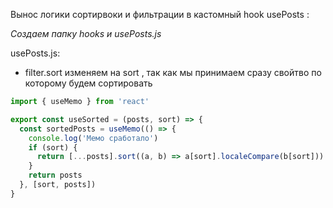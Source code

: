 Вынос логики сортирвоки и фильтрации в кастомный hook usePosts :

_Создаем папку hooks и usePosts.js_

usePosts.js:

- filter.sort изменяем на sort , так как мы принимаем сразу свойтво по которому будем сортировать

```javascript
import { useMemo } from 'react'

export const useSorted = (posts, sort) => {
  const sortedPosts = useMemo(() => {
    console.log('Мемо сработало')
    if (sort) {
      return [...posts].sort((a, b) => a[sort].localeCompare(b[sort]))
    }
    return posts
  }, [sort, posts])
}
```

